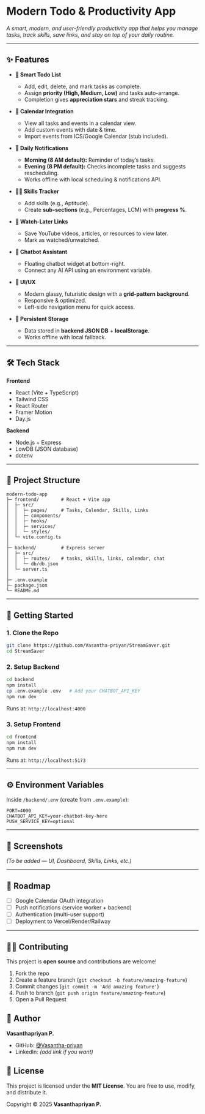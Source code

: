 # Modern Todo & Productivity App

*A smart, modern, and user-friendly productivity app that helps you manage tasks, track skills, save links, and stay on top of your daily routine.*

---

## ✨ Features

* **📝 Smart Todo List**

  * Add, edit, delete, and mark tasks as complete.
  * Assign **priority (High, Medium, Low)** and tasks auto-arrange.
  * Completion gives **appreciation stars** and streak tracking.

* **📅 Calendar Integration**

  * View all tasks and events in a calendar view.
  * Add custom events with date & time.
  * Import events from ICS/Google Calendar (stub included).

* **🔔 Daily Notifications**

  * **Morning (8 AM default):** Reminder of today’s tasks.
  * **Evening (8 PM default):** Checks incomplete tasks and suggests rescheduling.
  * Works offline with local scheduling & notifications API.

* **🧑‍💻 Skills Tracker**

  * Add skills (e.g., Aptitude).
  * Create **sub-sections** (e.g., Percentages, LCM) with **progress %**.

* **🔗 Watch-Later Links**

  * Save YouTube videos, articles, or resources to view later.
  * Mark as watched/unwatched.

* **🤖 Chatbot Assistant**

  * Floating chatbot widget at bottom-right.
  * Connect any AI API using an environment variable.

* **🎨 UI/UX**

  * Modern glassy, futuristic design with a **grid-pattern background**.
  * Responsive & optimized.
  * Left-side navigation menu for quick access.

* **💾 Persistent Storage**

  * Data stored in **backend JSON DB** + **localStorage**.
  * Works offline with local fallback.

---

## 🛠️ Tech Stack

**Frontend**

* React (Vite + TypeScript)
* Tailwind CSS
* React Router
* Framer Motion
* Day.js

**Backend**

* Node.js + Express
* LowDB (JSON database)
* dotenv

---

## 📂 Project Structure

```
modern-todo-app
├─ frontend/        # React + Vite app
│  ├─ src/
│  │  ├─ pages/     # Tasks, Calendar, Skills, Links
│  │  ├─ components/
│  │  ├─ hooks/
│  │  ├─ services/
│  │  └─ styles/
│  └─ vite.config.ts
│
├─ backend/         # Express server
│  ├─ src/
│  │  ├─ routes/    # tasks, skills, links, calendar, chat
│  │  └─ db/db.json
│  └─ server.ts
│
├─ .env.example
├─ package.json
└─ README.md
```

---

## 🚀 Getting Started

### 1. Clone the Repo

```bash
git clone https://github.com/Vasantha-priyan/StreamSaver.git
cd StreamSaver
```

### 2. Setup Backend

```bash
cd backend
npm install
cp .env.example .env   # Add your CHATBOT_API_KEY
npm run dev
```

Runs at: `http://localhost:4000`

### 3. Setup Frontend

```bash
cd frontend
npm install
npm run dev
```

Runs at: `http://localhost:5173`

---

## ⚙️ Environment Variables

Inside `/backend/.env` (create from `.env.example`):

```
PORT=4000
CHATBOT_API_KEY=your-chatbot-key-here
PUSH_SERVICE_KEY=optional
```

---

## 📸 Screenshots

*(To be added — UI, Dashboard, Skills, Links, etc.)*

---

## 📌 Roadmap

* [ ] Google Calendar OAuth integration
* [ ] Push notifications (service worker + backend)
* [ ] Authentication (multi-user support)
* [ ] Deployment to Vercel/Render/Railway

---

## 🧑‍💻 Contributing

This project is **open source** and contributions are welcome!

1. Fork the repo
2. Create a feature branch (`git checkout -b feature/amazing-feature`)
3. Commit changes (`git commit -m 'Add amazing feature'`)
4. Push to branch (`git push origin feature/amazing-feature`)
5. Open a Pull Request



## 👤 Author

**Vasanthapriyan P.**

* GitHub: [@Vasantha-priyan](https://github.com/Vasantha-priyan)
* LinkedIn: *(add link if you want)*



## 📜 License

This project is licensed under the **MIT License**.
You are free to use, modify, and distribute it.

Copyright © 2025 **Vasanthapriyan P.**
